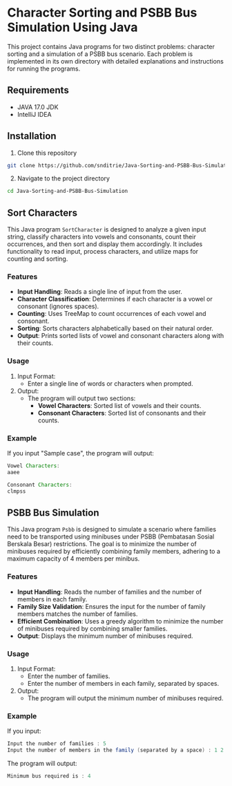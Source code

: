# Character Sorting and PSBB Bus Simulation Using Java

This project contains Java programs for two distinct problems: character sorting and a simulation of a PSBB bus scenario. Each problem is implemented in its own directory with detailed explanations and instructions for running the programs.

## Requirements
- JAVA 17.0 JDK
- IntelliJ IDEA

## Installation
1. Clone this repository
  ```bash
  git clone https://github.com/snditrie/Java-Sorting-and-PSBB-Bus-Simulation.git
  ```
2. Navigate to the project directory
  ```bash
  cd Java-Sorting-and-PSBB-Bus-Simulation
  ```

## Sort Characters
This Java program `SortCharacter` is designed to analyze a given input string, classify characters into vowels and consonants, count their occurrences, and then sort and display them accordingly. It includes functionality to read input, process characters, and utilize maps for counting and sorting.

### Features
- **Input Handling**: Reads a single line of input from the user.
- **Character Classification**: Determines if each character is a vowel or consonant (ignores spaces).
- **Counting**: Uses TreeMap to count occurrences of each vowel and consonant.
- **Sorting**: Sorts characters alphabetically based on their natural order.
- **Output**: Prints sorted lists of vowel and consonant characters along with their counts.

### Usage
1. Input Format:
   - Enter a single line of words or characters when prompted.
2. Output:
   - The program will output two sections:
       - **Vowel Characters**: Sorted list of vowels and their counts.
       - **Consonant Characters**: Sorted list of consonants and their counts.

### Example
If you input "Sample case", the program will output:
```java
Vowel Characters:
aaee

Consonant Characters:
clmpss
```

## PSBB Bus Simulation
This Java program `Psbb` is designed to simulate a scenario where families need to be transported using minibuses under PSBB (Pembatasan Sosial Berskala Besar) restrictions. The goal is to minimize the number of minibuses required by efficiently combining family members, adhering to a maximum capacity of 4 members per minibus.

### Features
- **Input Handling**: Reads the number of families and the number of members in each family.
- **Family Size Validation**: Ensures the input for the number of family members matches the number of families.
- **Efficient Combination**: Uses a greedy algorithm to minimize the number of minibuses required by combining smaller families.
- **Output**: Displays the minimum number of minibuses required.

### Usage
1. Input Format:
   - Enter the number of families.
   - Enter the number of members in each family, separated by spaces.
2. Output:
   - The program will output the minimum number of minibuses required.

### Example
If you input:
```java
Input the number of families : 5
Input the number of members in the family (separated by a space) : 1 2 4 3 3
```
The program will output:
```java
Minimum bus required is : 4
```
